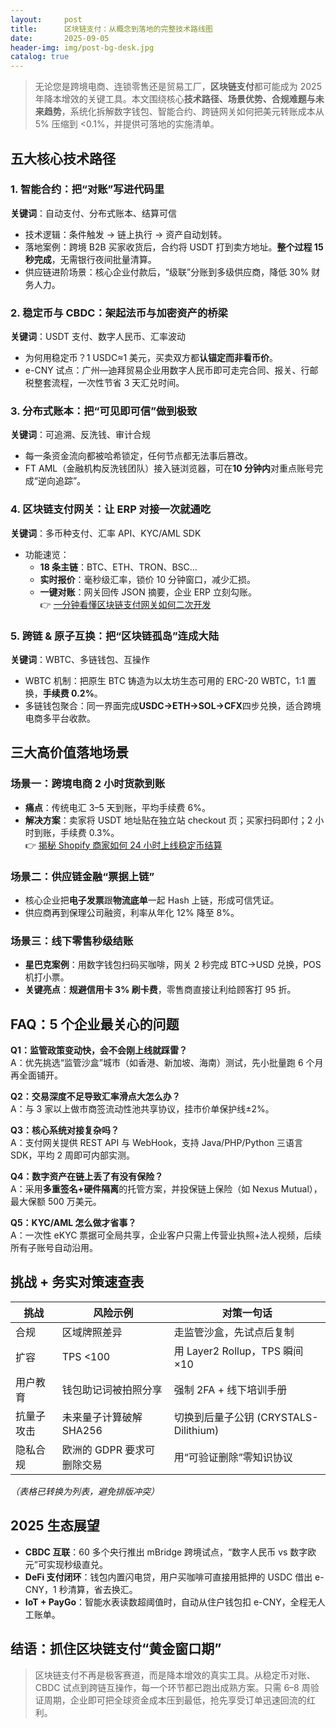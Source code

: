 ```yaml
---
layout:     post
title:      区块链支付：从概念到落地的完整技术路线图
date:       2025-09-05
header-img: img/post-bg-desk.jpg
catalog: true
---
```


> 无论您是跨境电商、连锁零售还是贸易工厂，**区块链支付**都可能成为 2025 年降本增效的关键工具。本文围绕核心**技术路径、场景优势、合规难题与未来趋势**，系统化拆解数字钱包、智能合约、跨链网关如何把美元转账成本从 5% 压缩到 <0.1%，并提供可落地的实施清单。

## 五大核心技术路径

### 1. 智能合约：把“对账”写进代码里  
**关键词**：自动支付、分布式账本、结算可信  
- 技术逻辑：条件触发 → 链上执行 → 资产自动划转。  
- 落地案例：跨境 B2B 买家收货后，合约将 USDT 打到卖方地址。**整个过程 15 秒完成**，无需银行夜间批量清算。  
- 供应链进阶场景：核心企业付款后，“级联”分账到多级供应商，降低 30% 财务人力。

### 2. 稳定币与 CBDC：架起法币与加密资产的桥梁  
**关键词**：USDT 支付、数字人民币、汇率波动  
- 为何用稳定币？1 USDC≈1 美元，买卖双方都**认锚定而非看币价**。  
- e-CNY 试点：广州—迪拜贸易企业用数字人民币即可走完合同、报关、行邮税整套流程，一次性节省 3 天汇兑时间。

### 3. 分布式账本：把“可见即可信”做到极致  
**关键词**：可追溯、反洗钱、审计合规  
- 每一条资金流向都被哈希锁定，任何节点都无法事后篡改。  
- FT AML（金融机构反洗钱团队）接入链浏览器，可在**10 分钟内**对重点账号完成“逆向追踪”。

### 4. 区块链支付网关：让 ERP 对接一次就通吃  
**关键词**：多币种支付、汇率 API、KYC/AML SDK  
- 功能速览：  
  - **18 条主链**：BTC、ETH、TRON、BSC…  
  - **实时报价**：毫秒级汇率，锁价 10 分钟窗口，减少汇损。  
  - **一键对账**：网关回传 JSON 摘要，企业 ERP 立刻勾账。  
👉 [一分钟看懂区块链支付网关如何二次开发](https://okxdog.com/)

### 5. 跨链 & 原子互换：把“区块链孤岛”连成大陆  
**关键词**：WBTC、多链钱包、互操作  
- WBTC 机制：把原生 BTC 铸造为以太坊生态可用的 ERC-20 WBTC，1:1 置换，**手续费 0.2%**。  
- 多链钱包聚合：同一界面完成**USDC→ETH→SOL→CFX**四步兑换，适合跨境电商多平台收款。

## 三大高价值落地场景

### 场景一：跨境电商 2 小时货款到账
- **痛点**：传统电汇 3–5 天到账，平均手续费 6%。  
- **解决方案**：卖家将 USDT 地址贴在独立站 checkout 页；买家扫码即付；2 小时到账，手续费 0.3%。  
👉 [揭秘 Shopify 商家如何 24 小时上线稳定币结算](https://okxdog.com/)

### 场景二：供应链金融“票据上链”
- 核心企业把**电子发票**跟**物流底单**一起 Hash 上链，形成可信凭证。  
- 供应商再到保理公司融资，利率从年化 12% 降至 8%。

### 场景三：线下零售秒级结账
- **星巴克案例**：用数字钱包扫码买咖啡，网关 2 秒完成 BTC→USD 兑换，POS 机打小票。  
- **关键亮点**：**规避信用卡 3% 刷卡费**，零售商直接让利给顾客打 95 折。

## FAQ：5 个企业最关心的问题

**Q1：监管政策变动快，会不会刚上线就踩雷？**  
A：优先挑选“监管沙盒”城市（如香港、新加坡、海南）测试，先小批量跑 6 个月再全面铺开。  

**Q2：交易深度不足导致汇率滑点大怎么办？**  
A：与 3 家以上做市商签流动性池共享协议，挂市价单保护线±2%。  

**Q3：核心系统对接复杂吗？**  
A：支付网关提供 REST API 与 WebHook，支持 Java/PHP/Python 三语言 SDK，平均 2 周即可内部实测。  

**Q4：数字资产在链上丢了有没有保险？**  
A：采用**多重签名+硬件隔离**的托管方案，并投保链上保险（如 Nexus Mutual），最大保额 500 万美元。  

**Q5：KYC/AML 怎么做才省事？**  
A：一次性 eKYC 票据可全局共享，企业客户只需上传营业执照+法人视频，后续所有子账号自动沿用。

## 挑战 + 务实对策速查表

| 挑战       | 风险示例                     | 对策一句话                    |
|------------|------------------------------|-------------------------------|
| 合规       | 区域牌照差异                 | 走监管沙盒，先试点后复制      |
| 扩容       | TPS <100                     | 用 Layer2 Rollup，TPS 瞬间×10 |
| 用户教育   | 钱包助记词被拍照分享         | 强制 2FA + 线下培训手册        |
| 抗量子攻击 | 未来量子计算破解 SHA256      | 切换到后量子公钥 (CRYSTALS-Dilithium) |
| 隐私合规   | 欧洲的 GDPR 要求可删除交易   | 用“可验证删除”零知识协议     |

*（表格已转换为列表，避免排版冲突）*

## 2025 生态展望

- **CBDC 互联**：60 多个央行推出 mBridge 跨境试点，“数字人民币 vs 数字欧元”可实现秒级直兑。  
- **DeFi 支付闭环**：钱包内置闪电贷，用户买咖啡可直接用抵押的 USDC 借出 e-CNY，1 秒清算，省去换汇。  
- **IoT + PayGo**：智能水表读数超阈值时，自动从住户钱包扣 e-CNY，全程无人工账单。

## 结语：抓住区块链支付“黄金窗口期”

> 区块链支付不再是极客赛道，而是降本增效的真实工具。从稳定币对账、CBDC 试点到跨链互操作，每一个环节都已跑出成熟方案。只需 6–8 周验证周期，企业即可把全球资金成本压到最低，抢先享受订单迅速回流的红利。